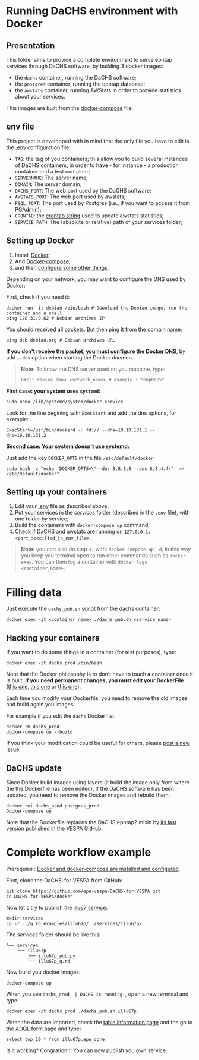 # Running DaCHS environment with Docker

## Presentation

This folder aims to provide a complete environment to serve epntap services through DaCHS software, by building 3 docker images:
- the `dachs` container, running the DaCHS software;
- the `postgres` container, running the epntap database;
- the `awstats` container, running AWStats in order to provide statistics about your services.

This images are built from the [docker-compose](docker-compose.yml) file.

## env file

This project is developped with in mind that the only file you have to edit is the [.env](.env) configuration file:

- `TAG`: the tag of you containers; this allow you to build several instances of DaCHS containers, in order to have - for instance - a production container and a test container;
- `SERVERNAME`: The server name;
- `DOMAIN`: The server domain;
- `DACHS_PORT`: The web port used by the DaCHS software;
- `AWSTATS_PORT`: The web port used by awstats;
- `PSQL_PORT`: The port used by Postgres (i.e., if you want to access it from PGAdmin);
- `CRONTAB`: the [crontab string](http://www.nncron.ru/help/EN/working/cron-format.htm) used to update awstats statistics;
- `SERVICE_PATH`: The (absolute or relative) path of your services folder;

## Setting up Docker

1. Install [Docker](https://docs.docker.com/engine/installation/);
2. And [Docker-compose](https://docs.docker.com/compose/install/);
3. and then [configure some other things](https://docs.docker.com/engine/installation/linux/linux-postinstall/).

Depending on your network, you may want to configure the DNS used by Docker:

First, check if you need it:

	docker run -it debian /bin/bash # Download the Debian image, run the container and a shell
	ping 128.31.0.62 # Debian archives IP

You should received all packets. But then ping it from the domain name:

	ping deb.debian.org # Debian archives URL

**If you don't receive the packet, you must configure the Docker DNS**, by add `--dns` option when starting the Docker daemon.

> **Note:** To know the DNS server used on you machine, type:
>
>     nmcli device show <network_name> # example : "enp0s25"

**First case: your system uses `systemd`:**

	sudo nano /lib/systemd/system/docker.service

Look for the line begining with `ExecStart` and add the dns options, for example:

	ExecStart=/usr/bin/dockerd -H fd:// --dns=10.10.131.1 --dns=10.10.131.2

**Second case: Your system doesn't use systemd:**

Just add the key `DOCKER_OPTS` in the file `/etc/default/docker`:

	sudo bash -c "echo 'DOCKER_OPTS=\"--dns 8.8.8.8 --dns 8.8.4.4\"' >> /etc/default/docker"

## Setting up your containers

1. Edit your [.env](.env) file as described above;
2. Put your services in the *services* folder (described in the `.env` file), with one folder by service;
3. Build the containers with `docker-compose up` command;
4. Check if DaCHS and awstats are running on `127.0.0.1:<port_specified_in_env_file>`.

> **Note:** you can also do step `3.` with: `docker-compose up -d`, in this way you keep you terminal open to run other commands such as `docker exec`. You can then log a container with `docker logs <container_name>`.

# Filling data

Just execute the `dachs_pub.sh` script from the dachs container:

	docker exec -it <container_name> ./dachs_pub.sh <service_name>

## Hacking your containers

If you want to do some things in a container (for test purposes), type:

	docker exec -it dachs_prod /bin/bash

Note that the Docker philosophy is to don't have to touch a container once it is built. **If you need permanent changes, you must edit your DockerFile** ([this one](dachs/DockerFile), [this one](postgres/DockerFile) or [this one](awstats/DockerFile)).

Each time you modify your Dockerfile, you need to remove the old images and build again you images:

For example if you edit the `dachs` Dockerfile:

	docker rm dachs_prod
	docker-compose up --build

If you think your modification could be useful for others, please [post a new issue](https://github.com/epn-vespa/DaCHS-for-VESPA/issues).

## DaCHS update

Since Docker build images using layers (it build the image only from where the the Dockerfile has been edited), if the DaCHS software has been updated, you need to remove the Docker images and rebuild them:

	docker rmi dachs_prod postgres_prod
	Docker-compose up

Note that the Dockerfile replaces the DaCHS epntap2 mixin by [its last version](https://raw.githubusercontent.com/epn-vespa/DaCHS-for-VESPA/master/mixin-EPN-TAP-2.0/epntap2.rd-2.xml) published in the VESPA GitHub.

# Complete workflow example

Prerequies : [Docker and docker-compose are installed and configured](#setting-up-your-containers).

First, clone the DaCHS-for-VESPA from GitHub:

	git clone https://github.com/epn-vespa/DaCHS-for-VESPA.git
	cd DaCHS-for-VESPA/docker

Now let's try to publish the [illu67 service](https://github.com/epn-vespa/DaCHS-for-VESPA/tree/master/q.rd_examples/illu67p).

	mkdir services
	cp -r ../q.rd_examples/illu67p/ ./services/illu67p/

The *services* folder should be like this:

	└── services
	    └── illu67p
	        ├── illu67p_pub.py
	        └── illu67p_q.rd

Now build you docker images:

	docker-compose up

When you see `dachs_prod  | DaCHS is running!`, open a new terminal and type

	docker exec -it dachs_prod ./dachs_pub.sh illu67p

When the data are imported, check the [table information page](http://127.0.0.1/__system__/dc_tables/show/tableinfo/illu67p.epn_core) and the go to the [ADQL form page](http://localhost/__system__/adql/query/form) and type:

	select top 10 * from illu67p.epn_core

Is it working? Congration!!! You can now publish you own service.
